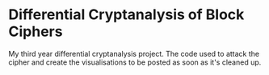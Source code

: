 Differential Cryptanalysis of Block Ciphers
===========

My third year differential cryptanalysis project. The code used to attack the
cipher and create the visualisations to be posted as soon as it's cleaned up.
